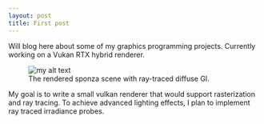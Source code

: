 ```yaml
---
layout: post
title: First post
---
```

Will blog here about some of my graphics programming projects.
Currently working on a Vukan RTX hybrid renderer.

<!-- ![render_sponza]({{ site.baseurl }}/images/render.jpg) -->

<figure>
  <img src="{{site.url}}/images/render.jpg" alt="my alt text"/>
  <figcaption>The rendered sponza scene with ray-traced diffuse GI.</figcaption>
</figure>

My goal is to write a small vulkan renderer that would support rasterization
and ray tracing. To achieve advanced lighting effects, I plan to implement
ray traced irradiance probes.

<!-- 
Next you can update your site name, avatar and other options using the _config.yml file in the root of your repository (shown below).

![_config.yml]({{ site.baseurl }}/images/config.png)

The easiest way to make your first post is to edit this one. Go into /_posts/ and update the Hello World markdown file. For more instructions head over to the [Jekyll Now repository](https://github.com/barryclark/jekyll-now) on GitHub.x -->